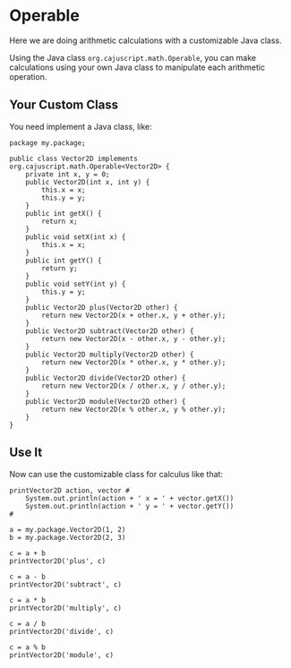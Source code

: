 # Operable

Here we are doing arithmetic calculations with a customizable Java class.

Using the Java class `org.cajuscript.math.Operable`, you can make calculations using your own Java class to manipulate each arithmetic operation.

## Your Custom Class

You need implement a Java class, like:

```
package my.package;

public class Vector2D implements org.cajuscript.math.Operable<Vector2D> {
    private int x, y = 0;
    public Vector2D(int x, int y) {
        this.x = x;
        this.y = y;
    }
    public int getX() {
        return x;
    }
    public void setX(int x) {
        this.x = x;
    }
    public int getY() {
        return y;
    }
    public void setY(int y) {
        this.y = y;
    }
    public Vector2D plus(Vector2D other) {
        return new Vector2D(x + other.x, y + other.y);
    }
    public Vector2D subtract(Vector2D other) {
        return new Vector2D(x - other.x, y - other.y);
    }
    public Vector2D multiply(Vector2D other) {
        return new Vector2D(x * other.x, y * other.y);
    }
    public Vector2D divide(Vector2D other) {
        return new Vector2D(x / other.x, y / other.y);
    }
    public Vector2D module(Vector2D other) {
        return new Vector2D(x % other.x, y % other.y);
    }
}
```

## Use It

Now can use the customizable class for calculus like that:

```
printVector2D action, vector #
    System.out.println(action + ' x = ' + vector.getX())
    System.out.println(action + ' y = ' + vector.getY())
#

a = my.package.Vector2D(1, 2)
b = my.package.Vector2D(2, 3)

c = a + b
printVector2D('plus', c)

c = a - b
printVector2D('subtract', c)

c = a * b
printVector2D('multiply', c)

c = a / b
printVector2D('divide', c)

c = a % b
printVector2D('module', c)
```